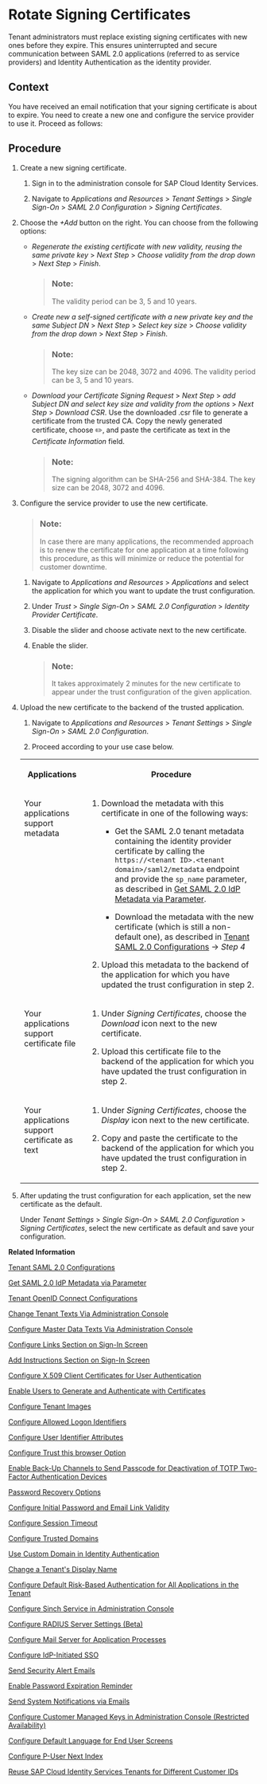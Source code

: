 <!-- loio6621ad5868a3429d8b79f0c3c188e585 -->

<link rel="stylesheet" type="text/css" href="../css/sap-icons.css"/>

# Rotate Signing Certificates

Tenant administrators must replace existing signing certificates with new ones before they expire. This ensures uninterrupted and secure communication between SAML 2.0 applications \(referred to as service providers\) and Identity Authentication as the identity provider.



## Context

You have received an email notification that your signing certificate is about to expire. You need to create a new one and configure the service provider to use it. Proceed as follows:



## Procedure

1.  Create a new signing certificate.

    1.  Sign in to the administration console for SAP Cloud Identity Services.

    2.  Navigate to *Applications and Resources* \> *Tenant Settings* \> *Single Sign-On* \> *SAML 2.0 Configuration* \> *Signing Certificates*.


2.  Choose the *\+Add* button on the right. You can choose from the following options:

    -   *Regenerate the existing certificate with new validity, reusing the same private key* \> *Next Step* \> *Choose validity from the drop down* \> *Next Step* \> *Finish*.

        > ### Note:  
        > The validity period can be 3, 5 and 10 years.

    -   *Create new a self-signed certificate with a new private key and the same Subject DN* \> *Next Step* \> *Select key size* \> *Choose validity from the drop down* \> *Next Step* \> *Finish*.

        > ### Note:  
        > The key size can be 2048, 3072 and 4096. The validity period can be 3, 5 and 10 years.

    -   *Download your Certificate Signing Request* \> *Next Step* \> *add Subject DN and select key size and validity from the options* \> *Next Step* \> *Download CSR*. Use the downloaded .csr file to generate a certificate from the trusted CA. Copy the newly generated certificate, choose :pencil2:, and paste the certificate as text in the *Certificate Information* field.

        > ### Note:  
        > The signing algorithm can be SHA-256 and SHA-384. The key size can be 2048, 3072 and 4096.


3.  Configure the service provider to use the new certificate.

    > ### Note:  
    > In case there are many applications, the recommended approach is to renew the certificate for one application at a time following this procedure, as this will minimize or reduce the potential for customer downtime.

    1.  Navigate to *Applications and Resources* \> *Applications* and select the application for which you want to update the trust configuration.

    2.  Under *Trust* \> *Single Sign-On* \> *SAML 2.0 Configuration* \> *Identity Provider Certificate*.

    3.  Disable the slider and choose activate next to the new certificate.

    4.  Enable the slider.

        > ### Note:  
        > It takes approximately 2 minutes for the new certificate to appear under the trust configuration of the given application.


4.  Upload the new certificate to the backend of the trusted application.

    1.  Navigate to *Applications and Resources* \> *Tenant Settings* \> *Single Sign-On* \> *SAML 2.0 Configuration*.

    2.  Proceed according to your use case below.



    <table>
    <tr>
    <th valign="top">

    Applications
    
    </th>
    <th valign="top">

    Procedure
    
    </th>
    </tr>
    <tr>
    <td valign="top">
    
    Your applications support metadata
    
    </td>
    <td valign="top">
    
    1.  Download the metadata with this certificate in one of the following ways:

        -   Get the SAML 2.0 tenant metadata containing the identity provider certificate by calling the `https://<tenant ID>.<tenant domain>/saml2/metadata` endpoint and provide the `sp_name` parameter, as described in [Get SAML 2.0 IdP Metadata via Parameter](get-saml-2-0-idp-metadata-via-parameter-2c76690.md).

        -   Download the metadata with the new certificate \(which is still a non-default one\), as described in [Tenant SAML 2.0 Configurations](tenant-saml-2-0-configurations-e81a19b.md) → *Step 4*


    2.  Upload this metadata to the backend of the application for which you have updated the trust configuration in step 2.



    
    </td>
    </tr>
    <tr>
    <td valign="top">
    
    Your applications support certificate file
    
    </td>
    <td valign="top">
    
    1.  Under *Signing Certificates*, choose the *Download* icon next to the new certificate.

    2.  Upload this certificate file to the backend of the application for which you have updated the trust configuration in step 2.



    
    </td>
    </tr>
    <tr>
    <td valign="top">
    
    Your applications support certificate as text
    
    </td>
    <td valign="top">
    
    1.  Under *Signing Certificates*, choose the *Display* icon next to the new certificate.

    2.  Copy and paste the certificate to the backend of the application for which you have updated the trust configuration in step 2.



    
    </td>
    </tr>
    </table>
    
5.  After updating the trust configuration for each application, set the new certificate as the default.

    Under *Tenant Settings* \> *Single Sign-On* \> *SAML 2.0 Configuration* \> *Signing Certificates*, select the new certificate as default and save your configuration.


**Related Information**  


[Tenant SAML 2.0 Configurations](tenant-saml-2-0-configurations-e81a19b.md "You as a tenant administrator can view and download the tenant SAML 2.0 metadata. You can also change the name format and update your certificate used by the identity provider to digitally sign the messages for the applications.")

[Get SAML 2.0 IdP Metadata via Parameter](get-saml-2-0-idp-metadata-via-parameter-2c76690.md "Tenant administrator can get the SAML 2.0 metadata via specific parameters.")

[Tenant OpenID Connect Configurations](tenant-openid-connect-configurations-3d6abcc.md "You as a tenant administrator can view and configure the tenant OpenID Connect configurations.")

[Change Tenant Texts Via Administration Console](change-tenant-texts-via-administration-console-c24b1d0.md "The change tenant texts option can be used to change the predefined texts and messages for end-user screens available per tenant in Identity Authentication via the administration console.")

[Configure Master Data Texts Via Administration Console](configure-master-data-texts-via-administration-console-c068ac9.md "The master data texts option can be used to configure the predefined master data for each resource in Identity Authentication via the administration console.")

[Configure Links Section on Sign-In Screen](configure-links-section-on-sign-in-screen-060c032.md "You can configure links to appear on the sign-in screen of your applications.")

[Add Instructions Section on Sign-In Screen](add-instructions-section-on-sign-in-screen-c9e717e.md "You can customize the sign-in screen of the Horizon theme with instructions for the user.")

[Configure X.509 Client Certificates for User Authentication](configure-x-509-client-certificates-for-user-authentication-52c7dcb.md "Tenant administrators can configure X.509 client certificates for user authentication as an alternative to authenticating with a user name and a password.")

[Enable Users to Generate and Authenticate with Certificates](enable-users-to-generate-and-authenticate-with-certificates-4cf818a.md "Allow users to generate and authenticate with certificates.")

[Configure Tenant Images](configure-tenant-images-8742046.md "You can configure a custom global logo and, or a background image on the forms for sign-in in, registration, upgrade, password update, and account activation for all applications in a tenant. You can also set a favicon for tenant.")

[Configure Allowed Logon Identifiers](configure-allowed-logon-identifiers-3adf1ff.md "Tenant administrators can choose the allowed logon identifiers for the users.")

[Configure User Identifier Attributes](configure-user-identifier-attributes-8b9fa88.md "Tenant administrators can configure user identifier attributes as required and unique for the tenant.")

[Configure Trust this browser Option](configure-trust-this-browser-option-5b8377e.md "Tenant administrator can set the number of days for which the users won't get prompted for second-factor authentication, if they sign in from the same browser.")

[Enable Back-Up Channels to Send Passcode for Deactivation of TOTP Two-Factor Authentication Devices](enable-back-up-channels-to-send-passcode-for-deactivation-of-totp-two-factor-authenticati-782935e.md "Tenant administrator can configure back-up channels to send TOTP deactivation passcodes to the user.")

[Password Recovery Options](password-recovery-options-777cee1.md "Enable users to reset their password via security questions, PIN code, or email link.")

[Configure Initial Password and Email Link Validity](configure-initial-password-and-email-link-validity-f8093f4.md "As a tenant administrator, you can configure the validity of the initial password and link sent to a user in the various application processes.")

[Configure Session Timeout](configure-session-timeout-5ca23e4.md "As a tenant administrator, you can configure when the session, created at the Identity Authentication tenant, expires.")

[Configure Trusted Domains](configure-trusted-domains-08fa1fe.md "Service providers that delegate authentication to Identity Authentication can protect their applications when using embedded frames, also called overlays, or when allowing user self-registration.")

[Use Custom Domain in Identity Authentication](use-custom-domain-in-identity-authentication-c4db840.md "Identity Authentication allows you to use a custom domain that is different from the default ones (<tenant ID>.accounts.ondemand.com or <tenant ID>.accounts.cloud.sap) - for example www.mytenant.com.")

[Change a Tenant's Display Name](change-a-tenant-s-display-name-a513c91.md "You can configure the tenant's name from the administration console for SAP Cloud Identity Services.")

[Configure Default Risk-Based Authentication for All Applications in the Tenant](configure-default-risk-based-authentication-for-all-applications-in-the-tenant-1aab51a.md#loio1aab51ae62b94f79b4c6dac7a00857c2 "You can define rules for authentication according to different risk factors and apply actions like Allow, Deny, and Two-Factor Authentication for all applications in a tenant.")

[Configure Sinch Service in Administration Console](configure-sinch-service-in-administration-console-3fdc9e1.md "Configure Sinch Service to enable Phone Verification via SMS or SMS Two-Factor Authentication in the administration console.")

[Configure RADIUS Server Settings \(Beta\)](configure-radius-server-settings-beta-03043ae.md "Configure Remote Authentication Dial-In User Service (RADIUS) server settings in the administration console for SAP Cloud Identity Services.")

[Configure Mail Server for Application Processes](configure-mail-server-for-application-processes-ccc7ba1.md "Configure mail server for the emails sent to the end users in the different application processes.")

[Configure IdP-Initiated SSO](configure-idp-initiated-sso-5d59caa.md "Enable or disable IdP-Initiated SSO via the administration console for SAP Cloud Identity Services.")

[Send Security Alert Emails](send-security-alert-emails-c977464.md "Send security alert emails to end-users or administrators when changes in their accounts are made.")

[Enable Password Expiration Reminder](enable-password-expiration-reminder-a8de1be.md "Enable password expiration reminder for SAP Cloud Identity Services to ensure the users are aware that a password change is due.")

[Send System Notifications via Emails](send-system-notifications-via-emails-aa04a8b.md "You can configure the administration console to send emails with information about expiring certificates, system notifications, new administrators, and new applications to specific email addresses or to the emails of all administrators.")

[Configure Customer Managed Keys in Administration Console \(Restricted Availability\)](configure-customer-managed-keys-in-administration-console-restricted-availability-fe6e30c.md "")

[Configure Default Language for End User Screens](configure-default-language-for-end-user-screens-2cb73c3.md "Select the language that the end user screen uses if the language of the browser isn’t in the list of supported languages.")

[Configure P-User Next Index](configure-p-user-next-index-045bb1c.md "Set the value for the P-user next index.")

[Reuse SAP Cloud Identity Services Tenants for Different Customer IDs](reuse-sap-cloud-identity-services-tenants-for-different-customer-ids-ebd0258.md "You as a tenant administrator can reuse an existing tenant for configurations and automated subscriptions.")

